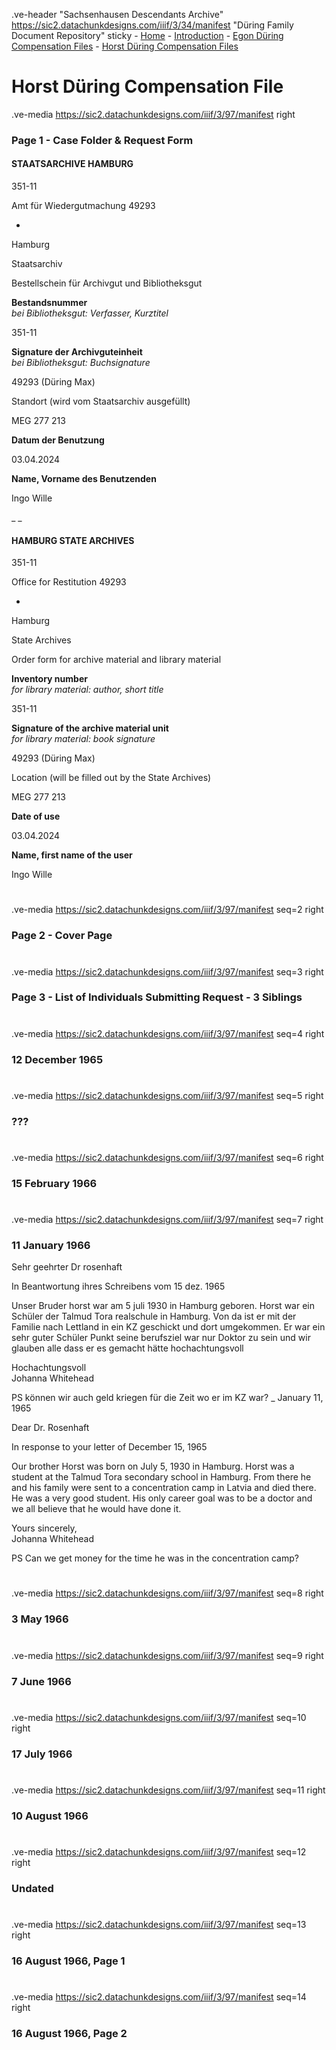 .ve-header "Sachsenhausen Descendants Archive" https://sic2.datachunkdesigns.com/iiif/3/34/manifest "Düring Family Document Repository" sticky
    - [Home](/)
    - [Introduction](/introduction)
    - [Egon Düring Compensation Files](/egon-during-compensation)
    - [Horst Düring Compensation Files](/horst-during-compensation)
    
# Horst Düring Compensation File

.ve-media https://sic2.datachunkdesigns.com/iiif/3/97/manifest right

### Page 1 - Case Folder & Request Form

<b><h4>STAATSARCHIVE HAMBURG</h4></b>

351-11

Amt für Wiedergutmachung
49293

-

Hamburg

Staatsarchiv

Bestellschein für Archivgut und Bibliotheksgut

<b>Bestandsnummer</b><br><i>bei Bibliotheksgut: Verfasser, Kurztitel</i>

351-11

<b>Signature der Archivguteinheit</b><br><i>bei Bibliotheksgut: Buchsignature</i>

49293 (Düring Max)

Standort (wird vom Staatsarchiv ausgefüllt)

MEG 277 213

<b>Datum der Benutzung</b>

03.04.2024

<b>Name, Vorname des Benutzenden</b>

Ingo Wille

_  _ 

<b><h4>HAMBURG STATE ARCHIVES</h4></b>

351-11

Office for Restitution
49293

-

Hamburg

State Archives

Order form for archive material and library material

<b>Inventory number</b><br><i>for library material: author, short title</i>

351-11

<b>Signature of the archive material unit</b><br><i>for library material: book signature</i>

49293 (Düring Max)

Location (will be filled out by the State Archives)

MEG 277 213

<b>Date of use</b>

03.04.2024

<b>Name, first name of the user</b>

Ingo Wille

# 

.ve-media https://sic2.datachunkdesigns.com/iiif/3/97/manifest seq=2 right

### Page 2 - Cover Page

# 

.ve-media https://sic2.datachunkdesigns.com/iiif/3/97/manifest seq=3 right

### Page 3 - List of Individuals Submitting Request - 3 Siblings

# 

.ve-media https://sic2.datachunkdesigns.com/iiif/3/97/manifest seq=4 right

### 12 December 1965

# 

.ve-media https://sic2.datachunkdesigns.com/iiif/3/97/manifest seq=5 right

### ???

# 

.ve-media https://sic2.datachunkdesigns.com/iiif/3/97/manifest seq=6 right


### 15 February 1966

# 

.ve-media https://sic2.datachunkdesigns.com/iiif/3/97/manifest seq=7 right

### 11 January 1966

Sehr geehrter Dr rosenhaft 

In Beantwortung ihres Schreibens vom 15 dez. 1965 

Unser Bruder horst war am 5 juli 1930 in Hamburg geboren. Horst war ein Schüler der Talmud Tora realschule in Hamburg. Von da ist er mit der Familie nach Lettland in ein KZ geschickt und dort umgekommen. Er war ein sehr guter Schüler Punkt seine berufsziel war nur Doktor zu sein und wir glauben alle dass er es gemacht hätte hochachtungsvoll 

Hochachtungsvoll<br>Johanna Whitehead

PS können wir auch geld kriegen für die Zeit wo er im KZ war?
_ 
January 11, 1965

Dear Dr. Rosenhaft

In response to your letter of December 15, 1965

Our brother Horst was born on July 5, 1930 in Hamburg. Horst was a student at the Talmud Tora secondary school in Hamburg. From there he and his family were sent to a concentration camp in Latvia and died there. He was a very good student. His only career goal was to be a doctor and we all believe that he would have done it. 

Yours sincerely,<br>Johanna Whitehead

PS Can we get money for the time he was in the concentration camp?


# 

.ve-media https://sic2.datachunkdesigns.com/iiif/3/97/manifest seq=8 right

### 3 May 1966

# 

.ve-media https://sic2.datachunkdesigns.com/iiif/3/97/manifest seq=9 right

### 7 June 1966

# 

.ve-media https://sic2.datachunkdesigns.com/iiif/3/97/manifest seq=10 right

### 17 July 1966

# 

.ve-media https://sic2.datachunkdesigns.com/iiif/3/97/manifest seq=11 right

### 10 August 1966

# 

.ve-media https://sic2.datachunkdesigns.com/iiif/3/97/manifest seq=12 right

### Undated 

# 

.ve-media https://sic2.datachunkdesigns.com/iiif/3/97/manifest seq=13 right

### 16 August 1966, Page 1

# 

.ve-media https://sic2.datachunkdesigns.com/iiif/3/97/manifest seq=14 right

### 16 August 1966, Page 2
